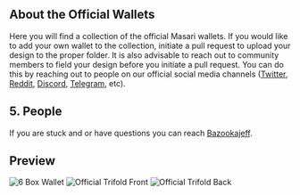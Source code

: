 ## About the Official Wallets

Here you will find a collection of the official Masari wallets. If you would like to add your own wallet to the collection, initiate a pull
request to upload your design to the proper folder. It is also advisable to reach out to community members to field your design before
you initiate a pull request. You can do this by reaching out to people on our official social media channels 
([Twitter](https://twitter.com/masaricurrency), [Reddit](https://www.reddit.com/r/masari), [Discord](https://discord.gg/sMCwMqs), [Telegram](https://t.me/masaricurrency), etc).

## 5. People

If you are stuck and or have questions you can reach [Bazookajeff](https://twitter.com/bazookajeff).

## Preview

![6 Box Wallet](https://github.com/masari-project/Masari-Marketing/blob/master/Paper%20Wallets/6%20Box%20Wallet/masari_six_box_wallet.png)
![Official Trifold Front](https://github.com/masari-project/Masari-Marketing/blob/master/Paper%20Wallets/Official%20Trifold/Masari-Wallet-Trifold-White-Background-Limited-Ink.png)
![Official Trifold Back](https://github.com/masari-project/Masari-Marketing/blob/master/Paper%20Wallets/Official%20Trifold/Masari-Wallet-Trifold-White-Background-Limted-Ink.png)
&nbsp;

